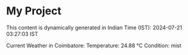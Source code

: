 # My Project

This content is dynamically generated in Indian Time (IST): 2024-07-21 03:27:03 IST


Current Weather in Coimbatore:
Temperature: 24.88 °C
Condition: mist
